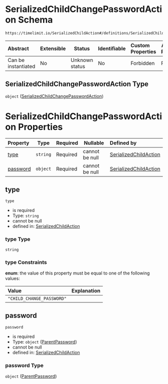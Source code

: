 # SerializedChildChangePasswordAction Schema

```txt
https://timelimit.io/SerializedChildAction#/definitions/SerializedChildChangePasswordAction
```




| Abstract            | Extensible | Status         | Identifiable | Custom Properties | Additional Properties | Access Restrictions | Defined In                                                                                      |
| :------------------ | ---------- | -------------- | ------------ | :---------------- | --------------------- | ------------------- | ----------------------------------------------------------------------------------------------- |
| Can be instantiated | No         | Unknown status | No           | Forbidden         | Forbidden             | none                | [SerializedChildAction.schema.json\*](SerializedChildAction.schema.json "open original schema") |

## SerializedChildChangePasswordAction Type

`object` ([SerializedChildChangePasswordAction](serializedchildaction-definitions-serializedchildchangepasswordaction.md))

# SerializedChildChangePasswordAction Properties

| Property              | Type     | Required | Nullable       | Defined by                                                                                                                                                                                                                           |
| :-------------------- | -------- | -------- | -------------- | :----------------------------------------------------------------------------------------------------------------------------------------------------------------------------------------------------------------------------------- |
| [type](#type)         | `string` | Required | cannot be null | [SerializedChildAction](serializedchildaction-definitions-serializedchildchangepasswordaction-properties-type.md "https&#x3A;//timelimit.io/SerializedChildAction#/definitions/SerializedChildChangePasswordAction/properties/type") |
| [password](#password) | `object` | Required | cannot be null | [SerializedChildAction](serializedchildaction-definitions-parentpassword.md "https&#x3A;//timelimit.io/SerializedChildAction#/definitions/SerializedChildChangePasswordAction/properties/password")                                  |

## type




`type`

-   is required
-   Type: `string`
-   cannot be null
-   defined in: [SerializedChildAction](serializedchildaction-definitions-serializedchildchangepasswordaction-properties-type.md "https&#x3A;//timelimit.io/SerializedChildAction#/definitions/SerializedChildChangePasswordAction/properties/type")

### type Type

`string`

### type Constraints

**enum**: the value of this property must be equal to one of the following values:

| Value                     | Explanation |
| :------------------------ | ----------- |
| `"CHILD_CHANGE_PASSWORD"` |             |

## password




`password`

-   is required
-   Type: `object` ([ParentPassword](serializedchildaction-definitions-parentpassword.md))
-   cannot be null
-   defined in: [SerializedChildAction](serializedchildaction-definitions-parentpassword.md "https&#x3A;//timelimit.io/SerializedChildAction#/definitions/SerializedChildChangePasswordAction/properties/password")

### password Type

`object` ([ParentPassword](serializedchildaction-definitions-parentpassword.md))
